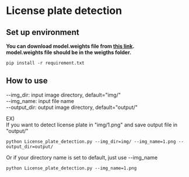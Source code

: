 # License plate detection


## Set up environment  
**You can download model.weights file from [this link](https://drive.google.com/file/d/1vXjIoRWY0aIpYfhj3TnPUGdmJoHnWaOc/).**  
**model.weights file should be in the weigths folder.**  

`pip install -r requirement.txt`  


## How to use
--img_dir: input image directory, default="img/"  
--img_name: input file name  
--output_dir: output image directory, default="output/"  
  
EX)   
If you want to detect license plate in "img/1.png" and save output file in "output/"  
```
python License_plate_detection.py --img_dir=img/ --img_name=1.png --output_dir=output/
```

Or if your directory name is set to default, just use --img_name  
```
python License_plate_detection.py --img_name=1.png
```

